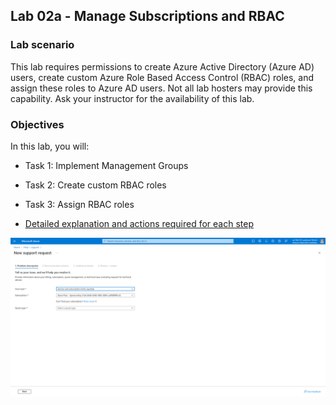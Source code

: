 ## Lab 02a - Manage Subscriptions and RBAC

### Lab scenario  
This lab requires permissions to create Azure Active Directory (Azure AD) users, create custom Azure Role Based Access Control (RBAC) roles, and assign these roles to Azure AD users. Not all lab hosters may provide this capability. Ask your instructor for the availability of this lab. 

### Objectives  
In this lab, you will:

* Task 1: Implement Management Groups
* Task 2: Create custom RBAC roles
* Task 3: Assign RBAC roles

* [Detailed explanation and actions required for each step](https://microsoftlearning.github.io/AZ-104-MicrosoftAzureAdministrator/Instructions/Labs/LAB_02a_Manage_Subscriptions_and_RBAC.html)

![last step](./assets/last_step.png)